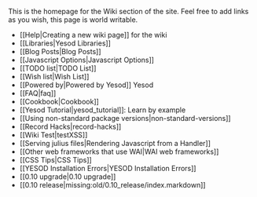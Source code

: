 This is the homepage for the Wiki section of the site. Feel free to add links as you wish, this page is world writable.

* [[Help|Creating a new wiki page]] for the wiki
* [[Libraries|Yesod Libraries]]
* [[Blog Posts|Blog Posts]]
* [[Javascript Options|Javascript Options]]
* [[TODO list|TODO List]]
* [[Wish list|Wish List]]
* [[Powered by|Powered by Yesod]] Yesod
* [[FAQ|faq]]
* [[Cookbook|Cookbook]]
* [[Yesod Tutorial|yesod_tutorial]]: Learn by example
* [[Using non-standard package versions|non-standard-versions]]
* [[Record Hacks|record-hacks]]
* [[Wiki Test|testXSS]]
* [[Serving julius files|Rendering Javascript from a Handler]]
* [[Other web frameworks that use WAI|WAI web frameworks]]
* [[CSS Tips|CSS Tips]]
* [[YESOD Installation Errors|YESOD Installation Errors]]
* [[0.10 upgrade|0.10 upgrade]]
* [[0.10 release|missing:old/0.10_release/index.markdown]]
